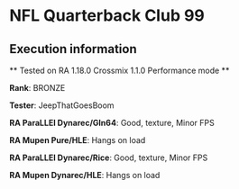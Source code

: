 # NFL Quarterback Club 99 

## Execution information

** Tested on RA 1.18.0 Crossmix 1.1.0 Performance mode **

**Rank**: BRONZE

**Tester**: JeepThatGoesBoom


**RA ParaLLEl Dynarec/Gln64**: Good, texture, Minor FPS

**RA Mupen Pure/HLE**: Hangs on load

**RA ParaLLEl Dynarec/Rice**: Good, texture, Minor FPS

**RA Mupen Dynarec/HLE**: Hangs on load